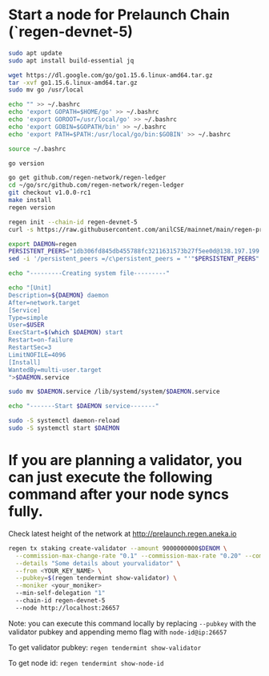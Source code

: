 # Start a node for Prelaunch Chain (`regen-devnet-5)

```sh
sudo apt update
sudo apt install build-essential jq

wget https://dl.google.com/go/go1.15.6.linux-amd64.tar.gz
tar -xvf go1.15.6.linux-amd64.tar.gz
sudo mv go /usr/local

echo "" >> ~/.bashrc
echo 'export GOPATH=$HOME/go' >> ~/.bashrc
echo 'export GOROOT=/usr/local/go' >> ~/.bashrc
echo 'export GOBIN=$GOPATH/bin' >> ~/.bashrc
echo 'export PATH=$PATH:/usr/local/go/bin:$GOBIN' >> ~/.bashrc

source ~/.bashrc

go version

go get github.com/regen-network/regen-ledger
cd ~/go/src/github.com/regen-network/regen-ledger
git checkout v1.0.0-rc1
make install
regen version

regen init --chain-id regen-devnet-5 
curl -s https://raw.githubusercontent.com/anilCSE/mainnet/main/regen-prelaunch-1/genesis.json > ~/.regen/config/genesis.json

export DAEMON=regen
PERSISTENT_PEERS="1db306fd845db455788fc3211631573b27f5ee0d@138.197.199.25:26656,295849ec0051216fd1dc33a2ee282a8583c52475@138.68.243.146:26656"
sed -i '/persistent_peers =/c\persistent_peers = "'"$PERSISTENT_PEERS"'"' ~/.$DAEMON/config/config.toml

echo "---------Creating system file---------"

echo "[Unit]
Description=${DAEMON} daemon
After=network.target
[Service]
Type=simple
User=$USER
ExecStart=$(which $DAEMON) start
Restart=on-failure
RestartSec=3
LimitNOFILE=4096
[Install]
WantedBy=multi-user.target
">$DAEMON.service

sudo mv $DAEMON.service /lib/systemd/system/$DAEMON.service

echo "-------Start $DAEMON service-------"

sudo -S systemctl daemon-reload
sudo -S systemctl start $DAEMON
```

# If you are planning a validator, you can just execute the following command after your node syncs fully.
Check latest height of the network at http://prelaunch.regen.aneka.io

```sh
regen tx staking create-validator --amount 9000000000$DENOM \
  --commission-max-change-rate "0.1" --commission-max-rate "0.20" --commission-rate "0.1" \
  --details "Some details about yourvalidator" \
  --from <YOUR_KEY_NAME> \
  --pubkey=$(regen tendermint show-validator) \
  --moniker <your_moniker>
  --min-self-delegation "1"
  --chain-id regen-devnet-5
  --node http://localhost:26657
```

Note: you can execute this command locally by replacing `--pubkey` with the validator pubkey and appending memo flag with `node-id@ip:26657`

To get validator pubkey: `regen tendermint show-validator`

To get node id: `regen tendermint show-node-id`
